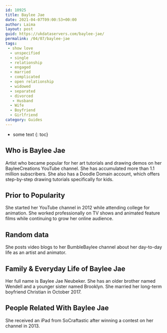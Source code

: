 ```yaml
---
id: 10925
title: Baylee Jae
date: 2021-04-07T09:00:53+00:00
author: Laima
layout: post
guid: https://ukdataservers.com/baylee-jae/
permalink: /04/07/baylee-jae
tags:
 - show love
  - unspecified
  - single
  - relationship
  - engaged
  - married
  - complicated
  - open relationship
  - widowed
  - separated
  - divorced
   - Husband
  - Wife
  - Boyfriend
  - Girlfriend
category: Guides
---
```


* some text
{: toc}


## Who is Baylee Jae
                  
                  
                  
Artist who became popular for her art tutorials and drawing demos on her BayleeCreations YouTube channel. She has accumulated more than 1.1 million subscribers. She also has a Doodle Domain account, which offers step-by-step drawing tutorials specifically for kids.
                  
              
            
              
            
                
                
                
## Prior to Popularity
                  
                  
                  
She started her YouTube channel in 2012 while attending college for animation. She worked professionally on TV shows and animated feature films while continuing to grow her online audience.
                  
              
            
              
            
                
                
                
## Random data
                  
                  
                  
She posts video blogs to her BumbleBaylee channel about her day-to-day life as an artist and animator. 
                  
              
            
              
            
                
                
                
## Family & Everyday Life of Baylee Jae
                  
                  
                  
Her full name is Baylee Jae Neubeker. She has an older brother named Wendell and a younger sister named Brooklyn. She married her long-term boyfriend Christian in October 2017.
                  
              
            
              
            
                
                
                
## People Related With Baylee Jae
                  
                  
                  
She received an iPad from SoCraftastic after winning a contest on her channel in 2013.
                  
              
            
              
            
                
              
            
              
              
            
            
              
            
          
          
          